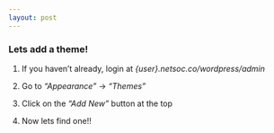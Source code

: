 ```yaml
---
layout: post
---
```

### Lets add a theme!

1. If you haven’t already, login at *{user}.netsoc.co/wordpress/admin*

2. Go to *“Appearance”* → *“Themes”*

3. Click on the *“Add New”* button at the top

4. Now lets find one!!

